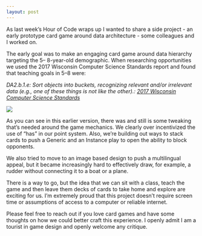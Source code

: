 ```yaml
---
layout: post
---
```


As last week’s Hour of Code wraps up I wanted to share a side project - an early prototype card game around data architecture - some colleagues and I worked on.

The early goal was to make an engaging card game around data hierarchy targeting the 5– 8-year-old demographic. When researching opportunities we used the 2017 Wisconsin Computer Science Standards report and found that teaching goals in 5–8 were:

_DA2.b.1.e: Sort objects into buckets, recognizing relevant and/or irrelevant data (e.g., one of these things is not like the other).: [2017 Wisconsin Computer Science Standards](https://dpi.wi.gov/sites/default/files/imce/computer-science/computersciencestandardsfinaladopted.pdf)_

![](https:/michaelmassie.com/assets/img/kidscards.jpg)

As you can see in this earlier version, there was and still is some tweaking that’s needed around the game mechanics. We clearly over incentivized the use of “has” in our point system. Also, we’re building out ways to stack cards to push a Generic and an Instance play to open the ability to block opponents.

We also tried to move to an image based design to push a multilingual appeal, but it became increasingly hard to effectively draw, for example, a rudder without connecting it to a boat or a plane.

There is a way to go, but the idea that we can sit with a class, teach the game and then leave them decks of cards to take home and explore are exciting for us. I’m extremely proud that this project doesn’t require screen time or assumptions of access to a computer or reliable internet.

Please feel free to reach out if you love card games and have some thoughts on how we could better craft this experience. I openly admit I am a tourist in game design and openly welcome any critique.